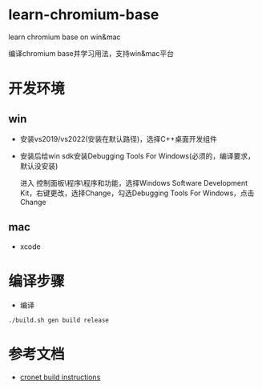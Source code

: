 # learn-chromium-base
learn chromium base on win&mac

编译chromium base并学习用法，支持win&mac平台

# 开发环境
## win
- 安装vs2019/vs2022(安装在默认路径)，选择C++桌面开发组件
- 安装后给win sdk安装Debugging Tools For Windows(必须的，编译要求，默认没安装)

    进入 控制面板\程序\程序和功能，选择Windows Software Development Kit，右键更改，选择Change，勾选Debugging Tools For Windows，点击Change

## mac
- xcode

# 编译步骤
- 编译
```
./build.sh gen build release
```

# 参考文档
- [cronet build instructions](https://chromium.googlesource.com/chromium/src/+/master/components/cronet/build_instructions.md)
